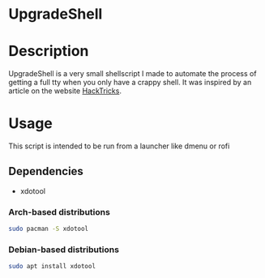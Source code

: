 # UpgradeShell

# Description
UpgradeShell is a very small shellscript I made to automate the process of getting a full tty when you only have a crappy shell.
It was inspired by an article on the website [HackTricks](https://book.hacktricks.xyz/generic-methodologies-and-resources/shells/full-ttys).

# Usage
This script is intended to be run from a launcher like dmenu or rofi


## Dependencies
 - xdotool

### Arch-based distributions
```bash
sudo pacman -S xdotool
```
### Debian-based distributions
```bash
sudo apt install xdotool
```


